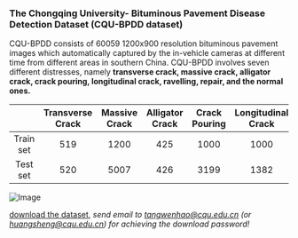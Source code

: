 ### The Chongqing University- Bituminous Pavement Disease Detection Dataset (CQU-BPDD dataset)

CQU-BPDD consists of 60059 1200x900 resolution bituminous pavement images which automatically captured by the in-vehicle cameras at different time from different areas in southern China. CQU-BPDD involves seven different distresses, namely **transverse crack, massive crack, alligator crack, crack pouring, longitudinal crack, ravelling, repair, and the normal ones.**

||Transverse Crack|Massive Crack|Alligator Crack|Crack Pouring|Longitudinal Crack|Ravelling|Repair|Normal|All|
|:----:|:----:|:----:|:----:|:----:|:----:|:----:|:----:|:----:|:----:|
|Train set|519|1200|425|1000|1000|478|518|5000|10140|
|Test set|520|5007|426|3199|1382|479|576|38330|49919|

![Image](https://github.com/DearCaat/CQU-BPDD/blob/gh-pages/images/dataset.png?raw=true)

[download the dataset](https://pan.baidu.com/s/1ShSn0-bpBhCvNF1vF_LH5g), _send email to tangwenhao@cqu.edu.cn (or huangsheng@cqu.edu.cn) for achieving the download password!_
